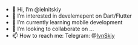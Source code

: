 - 👋 Hi, I’m @ielnitskiy
- 👀 I’m interested in develemepent on Dart/Flutter
- 🌱 I’m currently learning  mobile development
- 💞️ I’m looking to collaborate on ...
- 📫 How to reach me:
Telegram: @[IvnSkiy](https://t.me/IvnSkiy)


<!---
ielnitskiy/ielnitskiy is a ✨ special ✨ repository because its `README.md` (this file) appears on your GitHub profile.
You can click the Preview link to take a look at your changes.
--->

